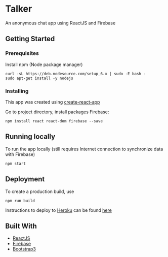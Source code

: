 # Talker

An anonymous chat app using ReactJS and Firebase

## Getting Started


### Prerequisites


Install npm (Node package manager)

```
curl -sL https://deb.nodesource.com/setup_6.x | sudo -E bash -
sudo apt-get install -y nodejs
```

### Installing

This app was created using [create-react-app](https://github.com/facebookincubator/create-react-app)


Go to project directory, install packages Firebase: 

```
npm install react react-dom firebase --save
```

## Running locally

To run the app locally (still requires Internet connection to synchronize data with Firebase)

```
npm start
```

## Deployment
To create a production build, use 

```
npm run build
```

Instructions to deploy to [Heroku](https://www.heroku.com/) can be found [here](https://github.com/mars/create-react-app-buildpack)

## Built With

* [ReactJS](https://facebook.github.io/react/)
* [Firebase](https://www.firebase.com/)
* [Bootstrap3](http://getbootstrap.com/)